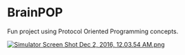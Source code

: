 # BrainPOP

Fun project using Protocol Oriented Programming concepts.

[![Simulator Screen Shot Dec 2, 2016, 12.03.54 AM.png](https://s14.postimg.org/9nnhpfn1t/Simulator_Screen_Shot_Dec_2_2016_12_03_54_AM.png)](https://postimg.org/image/ad6a1snl9/)
